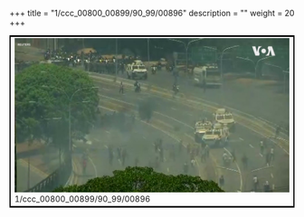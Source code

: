+++
title = "1/ccc_00800_00899/90_99/00896"
description = ""
weight = 20
+++

<table style="border:2px solid black;max-width:800px;max-height:800px;" 
><tr><td>
<img class="center-fit-jpg"
src="/jpg_/aaa_20190430_NxaOmWaI8sI_00895.jpg">
1/ccc_00800_00899/90_99/00896
</img></td></tr></table>
